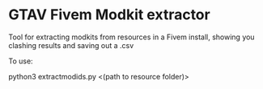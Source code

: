 # GTAV Fivem Modkit extractor
Tool for extracting modkits from resources in a Fivem install, showing you clashing results and saving out a .csv


To use:

python3 extractmodids.py <(path to resource folder)>